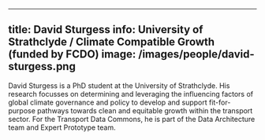 ---
 title: David Sturgess
 info: University of Strathclyde / Climate Compatible Growth (funded by FCDO)
 image: /images/people/david-sturgess.png
 ---
 
David Sturgess is a PhD student at the University of Strathclyde. His research focusses on determining and leveraging the influencing factors of global climate governance and policy to develop and support fit-for-purpose pathways towards clean and equitable growth within the transport sector. For the Transport Data Commons, he is part of the Data Architecture team and Expert Prototype team.
